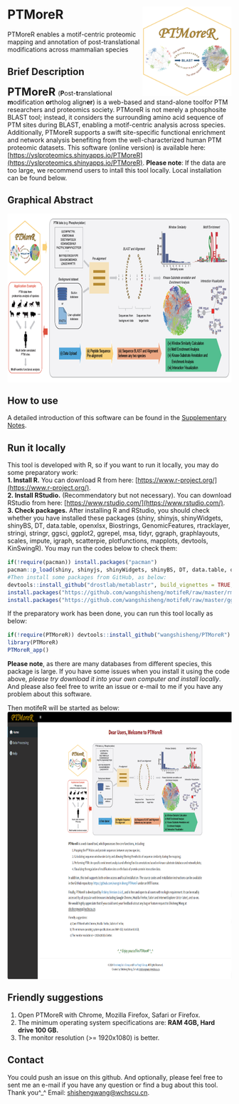 # PTMoreR<img src="PTMoreR_Logo.png" align="right" height="200" width="200"/>
PTMoreR enables a motif-centric proteomic mapping and annotation of post-translational modifications across mammalian species

## Brief Description
**<font size='5'> PTMoreR </font>** (**P**ost-**t**ranslational **m**odification **or**tholog align**er**) is a web-based and stand-alone toolfor PTM researchers and proteomics society. PTMoreR is not merely a phosphosite BLAST tool; instead, it considers the surrounding amino acid sequence of PTM sites during BLAST, enabling a motif-centric analysis across species. Additionally, PTMoreR supports a swift site-specific functional enrichment and network analysis benefiting from the well-characterized human PTM proteomic datasets. This software (online version) is available here: [https://yslproteomics.shinyapps.io/PTMoreR](https://yslproteomics.shinyapps.io/PTMoreR). **Please note**: If the data are too large, we recommend users to intall this tool locally. Local installation can be found below.

## Graphical Abstract
<img src="Figure1app.png" align="center" height="378" width="900"/>

## How to use
A detailed introduction of this software can be found in the [Supplementary Notes](https://github.com/wangshisheng/PTMoreR/blob/main/SupplementaryNotes.pdf).

## Run it locally
This tool is developed with R, so if you want to run it locally, you may do some preparatory work:  
**1. Install R.** You can download R from here: [https://www.r-project.org/](https://www.r-project.org/).  
**2. Install RStudio.** (Recommendatory but not necessary). You can download RStudio from here: [https://www.rstudio.com/](https://www.rstudio.com/).  
**3. Check packages.** After installing R and RStudio, you should check whether you have installed these packages (shiny, shinyjs, shinyWidgets, shinyBS, DT, data.table, openxlsx, Biostrings, GenomicFeatures, rtracklayer, stringi, stringr, ggsci, ggplot2, ggrepel, msa, tidyr, ggraph, graphlayouts, scales, impute, igraph, scatterpie, plotfunctions, mapplots, devtools, KinSwingR). You may run the codes below to check them:  

```r
if(!require(pacman)) install.packages("pacman")
pacman::p_load(shiny, shinyjs, shinyWidgets, shinyBS, DT, data.table, openxlsx, Biostrings, GenomicFeatures, rtracklayer, stringi, stringr, ggsci, ggplot2, ggrepel, msa, tidyr, ggraph, graphlayouts, scales, impute, igraph, scatterpie, plotfunctions, mapplots, devtools, KinSwingR)
#Then install some packages from GitHub, as below:
devtools::install_github("drostlab/metablastr", build_vignettes = TRUE, dependencies = TRUE)
install.packages("https://github.com/wangshisheng/motifeR/raw/master/rmotifx_1.0.tar.gz", repos = NULL, type = "source")
install.packages("https://github.com/wangshisheng/motifeR/raw/master/ggseqlogo_0.1.tar.gz", repos = NULL, type = "source")
```

If the preparatory work has been done, you can run this tool locally as below:
```r
if(!require(PTMoreR)) devtools::install_github("wangshisheng/PTMoreR")
library(PTMoreR)
PTMoreR_app()
```

**Please note**, as there are many databases from different species, this package is large. If you have some issues when you install it using the code above, _please try download it into your own computer and install locally_. And please also feel free to write an issue or e-mail to me if you have any problem about this software.

Then motifeR will be started as below:
<img src="openfig.png" align="center" height="600" width="1700"/>
<br>

## Friendly suggestions
1. Open PTMoreR with Chrome, Mozilla Firefox, Safari or Firefox.
2. The minimum operating system specifications are: **RAM 4GB, Hard drive 100 GB.**
3. The monitor resolution (>= 1920x1080) is better.

## Contact
You could push an issue on this github. And optionally, please feel free to sent me an e-mail if you have any question or find a bug about this tool. Thank you^_^
Email: shishengwang@wchscu.cn.


